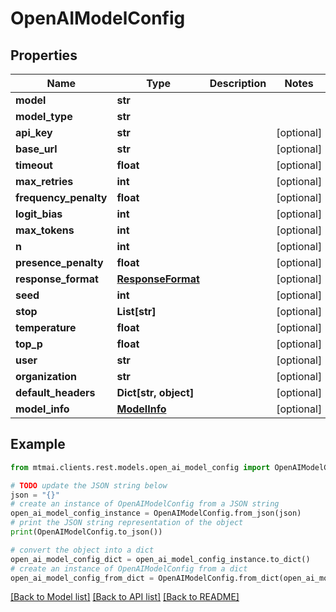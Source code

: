 # OpenAIModelConfig


## Properties

Name | Type | Description | Notes
------------ | ------------- | ------------- | -------------
**model** | **str** |  | 
**model_type** | **str** |  | 
**api_key** | **str** |  | [optional] 
**base_url** | **str** |  | [optional] 
**timeout** | **float** |  | [optional] 
**max_retries** | **int** |  | [optional] 
**frequency_penalty** | **float** |  | [optional] 
**logit_bias** | **int** |  | [optional] 
**max_tokens** | **int** |  | [optional] 
**n** | **int** |  | [optional] 
**presence_penalty** | **float** |  | [optional] 
**response_format** | [**ResponseFormat**](ResponseFormat.md) |  | [optional] 
**seed** | **int** |  | [optional] 
**stop** | **List[str]** |  | [optional] 
**temperature** | **float** |  | [optional] 
**top_p** | **float** |  | [optional] 
**user** | **str** |  | [optional] 
**organization** | **str** |  | [optional] 
**default_headers** | **Dict[str, object]** |  | [optional] 
**model_info** | [**ModelInfo**](ModelInfo.md) |  | [optional] 

## Example

```python
from mtmai.clients.rest.models.open_ai_model_config import OpenAIModelConfig

# TODO update the JSON string below
json = "{}"
# create an instance of OpenAIModelConfig from a JSON string
open_ai_model_config_instance = OpenAIModelConfig.from_json(json)
# print the JSON string representation of the object
print(OpenAIModelConfig.to_json())

# convert the object into a dict
open_ai_model_config_dict = open_ai_model_config_instance.to_dict()
# create an instance of OpenAIModelConfig from a dict
open_ai_model_config_from_dict = OpenAIModelConfig.from_dict(open_ai_model_config_dict)
```
[[Back to Model list]](../README.md#documentation-for-models) [[Back to API list]](../README.md#documentation-for-api-endpoints) [[Back to README]](../README.md)


